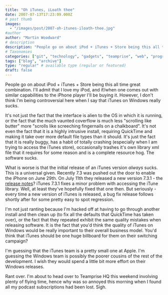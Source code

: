 ```yaml
---
title: "Oh iTunes, iLoath thee"
date: 2007-07-13T17:23:09.000Z
# post thumb
images:
  - "/images/post/2007-oh-itunes-iloath-thee.jpg"
#author
author: "Martin Woodward"
# description
description: "People go on about iPod + iTunes + Store being this all time great combination."
# Taxonomies
categories: ["git", "technology", "gadgets", "teamprise", "web", "programming", "podcast"]
tags: ["blog", "archive"]
type: "regular" # available type (regular or featured)
draft: false
---
```

People go on about iPod + iTunes + Store being this all time great combination.  I'll admit that I love my iPod, and if/when one comes out with similar capabilities to the iPhone player I'll be buying it.  However, I don't think I'm being controversial here when I say that iTunes on Windows really sucks. 

It's not just the fact that the interface is alien to the OS in which it is running, or the fact that the much vaunted coverflow is much less "scrolling like butter" more "scrolls like screeching fingernails on a chalkboard".  It's not even the fact that it is a highly intrusive install, requiring QuickTime and making it take over more default file types than it should.  It's just the fact that it is really buggy, has a habit of totally crashing (especially when I am trying to access the iTunes store), occasionally trashes it's own library xml file that it requires for some reason and is a complete resource hog.  The software sucks. 

What is worse is that the initial release of an iTunes version *always* sucks.  This is a universal given.  Recently 7.3 was pushed out the door to enable the iPhone on June 29th.  On July 11th they released a new version 7.3.1 - the [release notes](http://www.apple.com/support/downloads/itunes731forwindows.html)? iTunes 7.3.1 fixes a minor problem with accessing the iTune library.  Well, at least they've hopefully fixed that one then.  But seriously - every time a new version of iTunes is released, a bug fix release follows shortly after for some pretty easy to spot regression. 

I'm not just ranting because I'm hacked off at having to go through another install and then clean up (to fix all the defaults that QuickTime has taken over), or the fact that they repeated exhibit the same quality mistakes when releasing software.  It is the fact that you'd think the quality of iTunes on Windows would be really important to their overall business model.  You'd think that iTunes should be one huge billboard for them on their switching campaign? 

I'm guessing that the iTunes team is a pretty small one at Apple.  I'm guessing the Windows team is possibly the poorer cousins of the rest of the development.  I wish they would spend a little bit more effort on their Windows releases. 

Rant over.  I'm about to head over to Teamprise HQ this weekend involving plenty of flying time, hence why was so annoyed this morning when I found all my podcast subscriptions had been lost.  Sigh.
